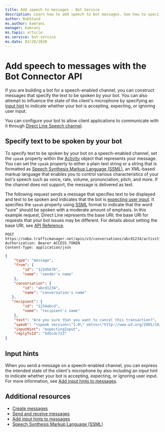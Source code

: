 ```yaml
---
title: Add speech to messages - Bot Service
description: Learn how to add speech to bot messages. See how to specify and format the text that bots use on speech-enabled channels and how to include input hints.
author: RobStand
ms.author: kamrani
manager: kamrani
ms.topic: article
ms.service: bot-service
ms.date: 02/20/2020
---
```


# Add speech to messages with the Bot Connector API

If you are building a bot for a speech-enabled channel, you can construct messages that specify the text to be spoken by your bot. You can also attempt to influence the state of the client's microphone by specifying an [input hint](bot-framework-rest-connector-add-input-hints.md) to indicate whether your bot is accepting, expecting, or ignoring user input.

You can configure your bot to allow client applications to communicate with it through [Direct Line Speech channel](../bot-service-channel-connect-directlinespeech.md).

## Specify text to be spoken by your bot

To specify text to be spoken by your bot on a speech-enabled channel, set the `speak` property within the [Activity][Activity] object that represents your message. You can set the `speak` property to either a plain text string or a string that is formatted as [Speech Synthesis Markup Language (SSML)](/azure/cognitive-services/speech-service/speech-synthesis-markup), an XML-based markup language that enables you to control various characteristics of your bot's speech such as voice, rate, volume, pronunciation, pitch, and more. If the channel does not support, the message is delivered as text.


The following request sends a message that specifies text to be displayed and text to be spoken and indicates that the bot is [expecting user input](bot-framework-rest-connector-add-input-hints.md). It specifies the `speak` property using  [SSML](/azure/cognitive-services/speech-service/speech-synthesis-markup) format to indicate that the word "sure" should be spoken with a moderate amount of emphasis. In this example request, Direct Line represents the base URI; the base URI for requests that your bot issues may be different. For details about setting the base URI, see [API Reference](bot-framework-rest-connector-api-reference.md#base-uri).

```http
POST https://smba.trafficmanager.net/apis/v3/conversations/abcd1234/activities/5d5cdc723
Authorization: Bearer ACCESS_TOKEN
Content-Type: application/json
```

```json
{
    "type": "message",
    "from": {
        "id": "12345678",
        "name": "sender's name"
    },
    "conversation": {
        "id": "abcd1234",
        "name": "conversation's name"
   },
   "recipient": {
        "id": "1234abcd",
        "name": "recipient's name"
    },
    "text": "Are you sure that you want to cancel this transaction?",
    "speak": "<speak version=\"1.0\" xmlns=\"http://www.w3.org/2001/10/synthesis\" xml:lang=\"en-US\">Are you <emphasis level=\"moderate\">sure</emphasis> that you want to cancel this transaction?</speak>",
    "inputHint": "expectingInput",
    "replyToId": "5d5cdc723"
}
```

## Input hints

When you send a message on a speech-enabled channel, you can express the intended state of the client's microphone by also including an input hint to indicate whether your bot is accepting, expecting, or ignoring user input. For more information, see [Add input hints to messages](bot-framework-rest-connector-add-input-hints.md).

## Additional resources

- [Create messages](bot-framework-rest-connector-create-messages.md)
- [Send and receive messages](bot-framework-rest-connector-send-and-receive-messages.md)
- [Add input hints to messages](bot-framework-rest-connector-add-input-hints.md)
- [Speech Synthesis Markup Language (SSML)](/azure/cognitive-services/speech-service/speech-synthesis-markup)

[Activity]: bot-framework-rest-connector-api-reference.md#activity-object
